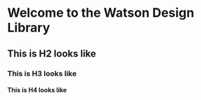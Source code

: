 # Welcome to the Watson Design Library

## This is H2 looks like

### This is H3 looks like

#### This is H4 looks like

